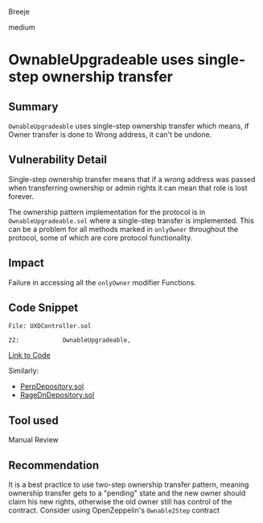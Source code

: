 Breeje

medium

# OwnableUpgradeable uses single-step ownership transfer

## Summary

`OwnableUpgradeable` uses single-step ownership transfer which means, if Owner transfer is done to Wrong address, it can't be undone.

## Vulnerability Detail

Single-step ownership transfer means that if a wrong address was passed when transferring ownership or admin rights it can mean that role is lost forever.

The ownership pattern implementation for the protocol is in `OwnableUpgradeable.sol` where a single-step transfer is implemented. This can be a problem for all methods marked in `onlyOwner` throughout the protocol, some of which are core protocol functionality.

## Impact

Failure in accessing all the `onlyOwner` modifier Functions.

## Code Snippet

```solidity
File: UXDController.sol

22:            OwnableUpgradeable,

```
[Link to Code](https://github.com/sherlock-audit/2023-01-uxd/blob/main/contracts/core/UXDController.sol#L22)

Similarly:
* [PerpDepository.sol](https://github.com/sherlock-audit/2023-01-uxd/blob/main/contracts/perp/PerpDepository.sol)
* [RageDnDepository.sol](https://github.com/sherlock-audit/2023-01-uxd/blob/main/contracts/rage-trade/RageDnDepository.sol)

## Tool used

Manual Review

## Recommendation

It is a best practice to use two-step ownership transfer pattern, meaning ownership transfer gets to a "pending" state and the new owner should claim his new rights, otherwise the old owner still has control of the contract. Consider using OpenZeppelin's `Ownable2Step` contract